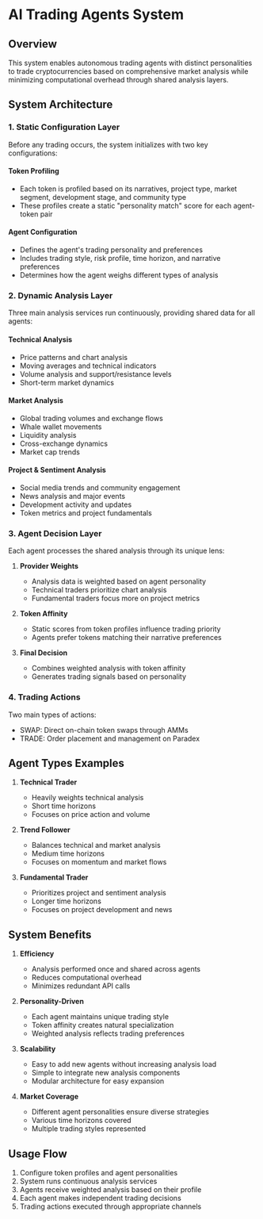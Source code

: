 # AI Trading Agents System

## Overview

This system enables autonomous trading agents with distinct personalities to trade cryptocurrencies based on comprehensive market analysis while minimizing computational overhead through shared analysis layers.

## System Architecture

### 1. Static Configuration Layer

Before any trading occurs, the system initializes with two key configurations:

#### Token Profiling
- Each token is profiled based on its narratives, project type, market segment, development stage, and community type
- These profiles create a static "personality match" score for each agent-token pair

#### Agent Configuration
- Defines the agent's trading personality and preferences
- Includes trading style, risk profile, time horizon, and narrative preferences
- Determines how the agent weighs different types of analysis

### 2. Dynamic Analysis Layer

Three main analysis services run continuously, providing shared data for all agents:

#### Technical Analysis
- Price patterns and chart analysis
- Moving averages and technical indicators
- Volume analysis and support/resistance levels
- Short-term market dynamics

#### Market Analysis
- Global trading volumes and exchange flows
- Whale wallet movements
- Liquidity analysis
- Cross-exchange dynamics
- Market cap trends

#### Project & Sentiment Analysis
- Social media trends and community engagement
- News analysis and major events
- Development activity and updates
- Token metrics and project fundamentals

### 3. Agent Decision Layer

Each agent processes the shared analysis through its unique lens:

1. **Provider Weights**
   - Analysis data is weighted based on agent personality
   - Technical traders prioritize chart analysis
   - Fundamental traders focus more on project metrics

2. **Token Affinity**
   - Static scores from token profiles influence trading priority
   - Agents prefer tokens matching their narrative preferences

3. **Final Decision**
   - Combines weighted analysis with token affinity
   - Generates trading signals based on personality

### 4. Trading Actions

Two main types of actions:
- SWAP: Direct on-chain token swaps through AMMs
- TRADE: Order placement and management on Paradex

## Agent Types Examples

1. **Technical Trader**
   - Heavily weights technical analysis
   - Short time horizons
   - Focuses on price action and volume

2. **Trend Follower**
   - Balances technical and market analysis
   - Medium time horizons
   - Focuses on momentum and market flows

3. **Fundamental Trader**
   - Prioritizes project and sentiment analysis
   - Longer time horizons
   - Focuses on project development and news

## System Benefits

1. **Efficiency**
   - Analysis performed once and shared across agents
   - Reduces computational overhead
   - Minimizes redundant API calls

2. **Personality-Driven**
   - Each agent maintains unique trading style
   - Token affinity creates natural specialization
   - Weighted analysis reflects trading preferences

3. **Scalability**
   - Easy to add new agents without increasing analysis load
   - Simple to integrate new analysis components
   - Modular architecture for easy expansion

4. **Market Coverage**
   - Different agent personalities ensure diverse strategies
   - Various time horizons covered
   - Multiple trading styles represented

## Usage Flow

1. Configure token profiles and agent personalities
2. System runs continuous analysis services
3. Agents receive weighted analysis based on their profile
4. Each agent makes independent trading decisions
5. Trading actions executed through appropriate channels